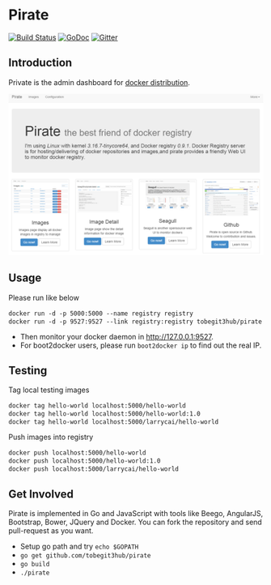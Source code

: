 # Pirate

[![Build Status](https://drone.io/github.com/tobegit3hub/pirate/status.png)](https://drone.io/github.com/tobegit3hub/pirate/latest) [![GoDoc](https://godoc.org/github.com/tobegit3hub/pirate?status.svg)](https://godoc.org/github.com/tobegit3hub/pirate) [![Gitter](https://badges.gitter.im/Join%20Chat.svg)](https://gitter.im/tobegit3hub/pirate?utm_source=badge&utm_medium=badge&utm_campaign=pr-badge&utm_content=badge)

## Introduction

Private is the admin dashboard for [docker distribution](https://github.com/docker/distribution).

![](screenshot.png)

## Usage

Please run like below 

```
docker run -d -p 5000:5000 --name registry registry
docker run -d -p 9527:9527 --link registry:registry tobegit3hub/pirate
```

* Then monitor your docker daemon in <http://127.0.0.1:9527>.
* For boot2docker users, please run `boot2docker ip` to find out the real IP.

## Testing 

Tag local testing images

```
docker tag hello-world localhost:5000/hello-world
docker tag hello-world localhost:5000/hello-world:1.0
docker tag hello-world localhost:5000/larrycai/hello-world
```
	
Push images into registry

```
docker push localhost:5000/hello-world
docker push localhost:5000/hello-world:1.0
docker push localhost:5000/larrycai/hello-world
```

## Get Involved

Pirate is implemented in Go and JavaScript with tools like Beego, AngularJS, Bootstrap, Bower, JQuery and Docker. You can fork the repository and send pull-request as you want.

* Setup go path and try `echo $GOPATH`
* `go get github.com/tobegit3hub/pirate`
* `go build`
* `./pirate`


